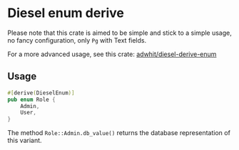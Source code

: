 # Diesel enum derive

Please note that this crate is aimed to be simple and stick to a simple usage, no fancy configuration, only `Pg` with Text fields.

For a more advanced usage, see this crate: [adwhit/diesel-derive-enum](https://github.com/adwhit/diesel-derive-enum)

## Usage

```rust
#[derive(DieselEnum)]
pub enum Role {
    Admin,
    User,
}
```

The method `Role::Admin.db_value()` returns the database representation of this variant.
